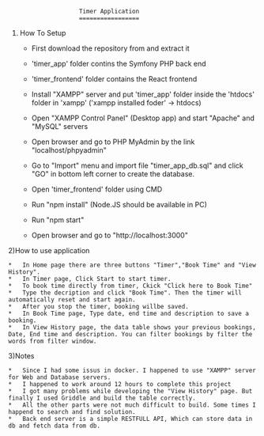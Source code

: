 						Timer Application
						=================

1) How To Setup

	*	First download the repository from and extract it
	*	'timer_app' folder contins the Symfony PHP back end
	*	'timer_frontend' folder contains the React frontend

	*	Install "XAMPP" server and put 'timer_app' folder inside the 'htdocs' folder in 'xampp' ('xampp installed foder' -> htdocs)
	*	Open "XAMPP Control Panel" (Desktop app) and start "Apache" and "MySQL" servers

	*	Open browser and go to PHP MyAdmin by the link "localhost/phpyadmin"
	*	Go to "Import" menu and import file "timer_app_db.sql" and click "GO" in bottom left corner to create the database.

	*	Open 'timer_frontend' folder using CMD
	*	Run "npm install" (Node.JS should be available in PC)
	*	Run "npm start"
	*	Open browser and go to "http://localhost:3000"


2)How to use application

	*	In Home page there are three buttons "Timer","Book Time" and "View History". 
	*	In Timer page, Click Start to start timer. 
	*	To book time directly from timer, Ckick "Click here to Book Time"
	*	Type the decription and click "Book Time". Then the timer will automatically reset and start again. 
	*	After you stop the timer, booking willbe saved. 
	*	In Book Time page, Type date, end time and description to save a booking.
	*	In View History page, the data table shows your previous bookings, Date, End time and description. You can filter bookings by filter the words from filter window.


3)Notes

	*	Since I had some issus in docker. I happened to use "XAMPP" server for Web and Database servers. 
	*	I happened to work around 12 hours to complete this project
	*	I got many problems while developing the "View History" page. But finally I used Griddle and build the table correctly. 
	*	All the other parts were not much difficult to build. Some times I happend to search and find solution. 
	*	Back end server is a simple RESTFULL API, Which can store data in db and fetch data from db. 

